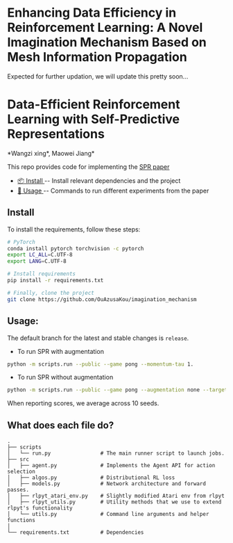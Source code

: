 # Enhancing Data Efficiency in Reinforcement Learning: A Novel Imagination Mechanism Based on Mesh Information Propagation
Expected for further updation, we will update this pretty soon...
# Data-Efficient Reinforcement Learning with Self-Predictive Representations

*Wangzi xing\*, Maowei Jiang\*  

This repo provides code for implementing the [SPR paper](https://openreview.net/forum?id=H8RgPl5OQX)

* [📦 Install ](#install) -- Install relevant dependencies and the project
* [🔧 Usage ](#usage) -- Commands to run different experiments from the paper

## Install 
To install the requirements, follow these steps:
```bash
# PyTorch
conda install pytorch torchvision -c pytorch
export LC_ALL=C.UTF-8
export LANG=C.UTF-8

# Install requirements
pip install -r requirements.txt

# Finally, clone the project
git clone https://github.com/OuAzusaKou/imagination_mechanism
```

## Usage:
The default branch for the latest and stable changes is `release`. 

* To run SPR with augmentation
```bash
python -m scripts.run --public --game pong --momentum-tau 1.
```

* To run SPR without augmentation
```bash
python -m scripts.run --public --game pong --augmentation none --target-augmentation 0 --momentum-tau 0.01 --dropout 0.5
```

When reporting scores, we average across 10 seeds. 

## What does each file do? 

    .
    ├── scripts
    │   └── run.py                # The main runner script to launch jobs.
    ├── src                     
    │   ├── agent.py              # Implements the Agent API for action selection 
    │   ├── algos.py              # Distributional RL loss
    │   ├── models.py             # Network architecture and forward passes.
    │   ├── rlpyt_atari_env.py    # Slightly modified Atari env from rlpyt
    │   ├── rlpyt_utils.py        # Utility methods that we use to extend rlpyt's functionality
    │   └── utils.py              # Command line arguments and helper functions 
    │
    └── requirements.txt          # Dependencies
